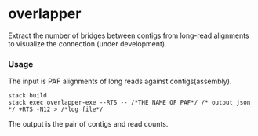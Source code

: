 # overlapper

Extract the number of bridges between contigs from long-read alignments to visualize the connection (under development).

### Usage

The input is PAF alignments of long reads against contigs(assembly).

```
stack build
stack exec overlapper-exe --RTS -- /*THE NAME OF PAF*/ /* output json */ +RTS -N12 > /*log file*/
```

The output is the pair of contigs and read counts. 
